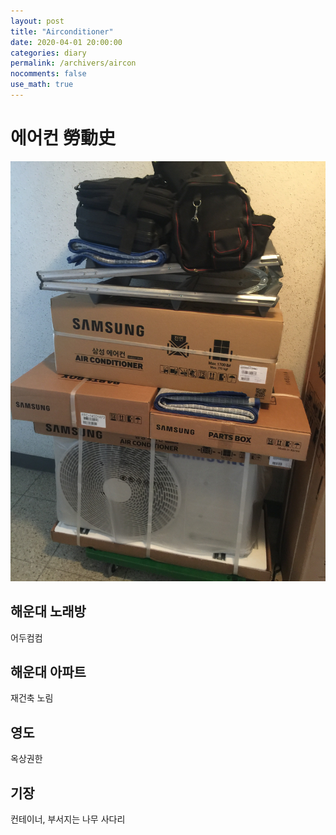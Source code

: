 ```yaml
---
layout: post
title: "Airconditioner"
date: 2020-04-01 20:00:00
categories: diary
permalink: /archivers/aircon
nocomments: false
use_math: true
---
```


# 에어컨 勞動史

![air1](/assets/posts/2020-04-01-aircon/air1.JPG)

<!-- ![air2](/assets/posts/2020-04-01-aircon/air2.JPG){: width="500" height="500"} -->

## 해운대 노래방

어두컴컴

## 해운대 아파트

재건축 노림

## 영도

옥상권한

## 기장

컨테이너, 부서지는 나무 사다리
